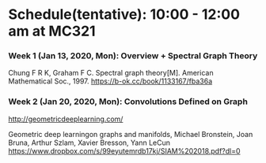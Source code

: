 # Schedule(tentative): 10:00 - 12:00 am at MC321

### Week 1 (Jan 13, 2020, Mon): Overview + Spectral Graph Theory

Chung F R K, Graham F C. Spectral graph theory[M]. American Mathematical Soc., 1997. https://b-ok.cc/book/1133167/fba36a

### Week 2 (Jan 20, 2020, Mon): Convolutions Defined on Graph

http://geometricdeeplearning.com/

Geometric deep learningon graphs and manifolds, Michael Bronstein, Joan Bruna, Arthur Szlam, Xavier Bresson, Yann LeCun  https://www.dropbox.com/s/99eyutemrdb17kj/SIAM%202018.pdf?dl=0
